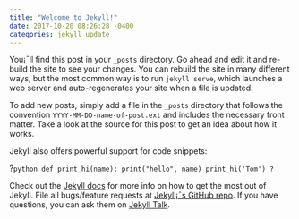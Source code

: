 ```yaml
---
title: "Welcome to Jekyll!"
date: 2017-10-20 08:26:28 -0400
categories: jekyll update
---
```

You¡¯ll find this post in your `_posts` directory. Go ahead and edit it and re-build the site to see your changes. You can rebuild the site in many different ways, but the most common way is to run `jekyll serve`, which launches a web server and auto-regenerates your site when a file is updated.

To add new posts, simply add a file in the `_posts` directory that follows the convention `YYYY-MM-DD-name-of-post.ext` and includes the necessary front matter. Take a look at the source for this post to get an idea about how it works.

Jekyll also offers powerful support for code snippets:

?```python
def print_hi(name):
  print("hello", name)
print_hi('Tom')
?```

Check out the [Jekyll docs][jekyll-docs] for more info on how to get the most out of Jekyll. File all bugs/feature requests at [Jekyll¡¯s GitHub repo][jekyll-gh]. If you have questions, you can ask them on [Jekyll Talk][jekyll-talk].

[jekyll-docs]: https://jekyllrb.com/docs/home
[jekyll-gh]:   https://github.com/jekyll/jekyll
[jekyll-talk]: https://talk.jekyllrb.com/
